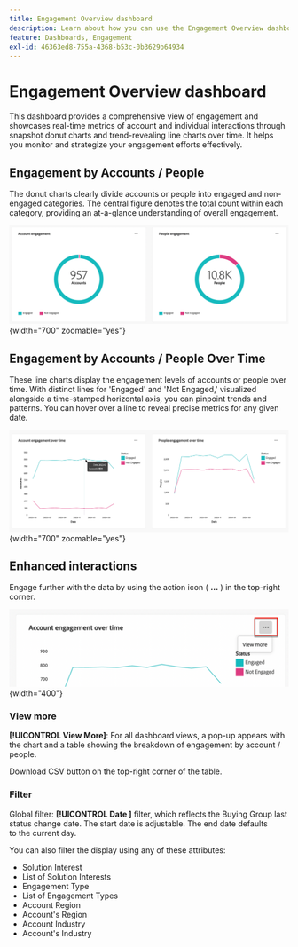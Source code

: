 ```yaml
---
title: Engagement Overview dashboard
description: Learn about how you can use the Engagement Overview dashboard to monitor your engagement efforts.
feature: Dashboards, Engagement
exl-id: 46363ed8-755a-4368-b53c-0b3629b64934
---
```

# Engagement Overview dashboard

This dashboard provides a comprehensive view of engagement and showcases real-time metrics of account and individual interactions through snapshot donut charts and trend-revealing line charts over time. It helps you monitor and strategize your engagement efforts effectively.

<!-- To generate a shareable PDF of your current view, click **[!UICONTROL Export]** at the top-right corner of the page. To engage with the data, use the action menu in the top-right corner. -->

## Engagement by Accounts / People

The donut charts clearly divide accounts or people into engaged and non-engaged categories. The central figure denotes the total count within each category, providing an at-a-glance understanding of overall engagement.

![Engagement by accounts and by people](assets/engagement-accounts-people.png){width="700" zoomable="yes"}

## Engagement by Accounts / People Over Time

These line charts display the engagement levels of accounts or people over time. With distinct lines for 'Engaged' and 'Not Engaged,' visualized alongside a time-stamped horizontal axis, you can pinpoint trends and patterns. You can hover over a line to reveal precise metrics for any given date.

![Engagement by accounts and by people over time](assets/engagement-accounts-people-over-time.png){width="700" zoomable="yes"}

## Enhanced interactions

Engage further with the data by using the action icon ( **...** ) in the top-right corner.

![Engagement dashboard data - action menu](assets/engagement-action-menu.png){width="400"}

### View more

**[!UICONTROL View More]**: For all dashboard views, a pop-up appears with the chart and a table showing the breakdown of engagement by account / people.

Download CSV button on the top-right corner of the table.
<!-- 
### Drill through

Choose **[!UICONTROL Drill through]** for an in-depth analysis of individual group statuses.

The global filters applied to the dashboard are carried over to this page.

The applied filters are displayed, but are not editable on this page. 
The only available filters that are enabled are _Account Name_ or _Person Name_.

To display or hide available columns, click **[!UICONTROL View more]** at the top-right corner:

Click **[!UICONTROL View more]** to open the download dialog.

Button on the top right corner to open a pop-up with the available column list:

* [!UICONTROL Account]
* [!UICONTROL Account name]
* [!UICONTROL Account ID]
* [!UICONTROL Status]
* [!UICONTROL People engaged]
* [!UICONTROL Engagement activities]
* [!UICONTROL Last engagement date]
* [!UICONTROL Region]
* [!UICONTROL Industry]
* [!UICONTROL People]
* [!UICONTROL Name]
* [!UICONTROL Person ID]
* [!UICONTROL Status]
* [!UICONTROL Email]
--->

### Filter

Global filter: **[!UICONTROL Date ]** filter, which reflects the Buying Group last status change date. The start date is adjustable. The end date defaults to the current day.

You can also filter the display using any of these attributes: 

* Solution Interest
* List of Solution Interests
* Engagement Type
* List of Engagement Types
* Account Region
* Account's Region
* Account Industry
* Account's Industry
